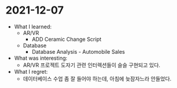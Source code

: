 # 2021-12-07

- What I learned: 
  - AR/VR
    - ADD Ceramic Change Script
  - Database
    - Database Analysis - Automobile Sales
- What was interesting: 
  - AR/VR 프로젝트 도자기 관련 인터렉션들이 슬슬 구현되고 있다.
- What I regret: 
  - 데이터베이스 수업 좀 잘 들어야 하는데, 아침에 늦잠자느라 안들었다.